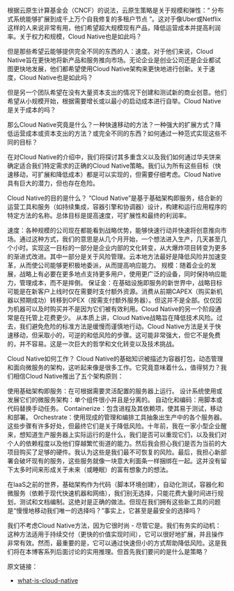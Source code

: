 
根据云原生计算基金会（CNCF）的说法，云原生策略是关于规模和弹性：“ 分布式系统能够扩展到成千上万个自我修复的多租户节点 ”。这对于像Uber或Netflix这样的人来说非常有用，他们希望超大规模现有产品，降低运营成本并提高利润率。关于权力和规模，Cloud Native也是如此吗？

但是那些希望云能够提供完全不同的东西的人：速度。对于他们来说，Cloud Native旨在更快地将新产品和服务推向市场。无论企业是创业公司还是企业都试图更快地发展，他们都希望使用Cloud Native架构来更快地进行创新。关于速度，Cloud Native也是如此吗？

但是另一个团队希望在没有大量资本支出的情况下创建和测试新的商业创意。他们希望从小规模开始，根据需要增长或以最小的启动成本进行自举。Cloud Native是关于成本的吗？

那么Cloud Native究竟是什么？一种快速移动的方法？一种强大的扩展方式？降低运营成本或资本支出的方法？或完全不同的东西？如何通过一种范式实现这些不同的目标？

在对Cloud Native的介绍中，我们将探讨其多重含义以及我们如何通过华夫饼来确定适合我们特定需求的正确的Cloud Native策略。我们认为所有这些目标（快速移动，可扩展和降低成本）都是可以实现的，但需要仔细考虑。Cloud Native具有巨大的潜力，但也存在危险。

Cloud Native的目的是什么？
“Cloud Native”是基于基础架构即服务，结合新的运营工具和服务（如持续集成，容器引擎和协调器）设计，构建和运行应用程序的特定方法的名称。总体目标是提高速度，可扩展性和最终的利润率。

速度：各种规模的公司现在都能看到战略优势，能够快速行动并快速将创意推向市场。通过这种方式，我们的意思是从几个月开始，一个想法进入生产，几天甚至几个小时。实现这一目标的一部分是企业内部的文化转变，从大爆炸项目转变为更多的渐进式改进。其中一部分是关于风险管理。云本地方法最好是降低风险并加速变革，从而使公司能够更积极地委派，从而提高响应能力。
规模：随着企业的发展，战略上有必要在更多地点支持更多用户，使用更广泛的设备，同时保持响应能力，管理成本，而不是摔倒。
保证金：在基础设施即服务的新世界中，战略目标可能是在新客户上线时仅在需要时支付额外资源。消费从前期CAPEX（购买新机器以预期成功）转移到OPEX（按需支付额外服务器）。但这并不是全部。仅仅因为机器可以及时购买并不是因为它们被有效利用。Cloud Native的另一个阶段通常是在托管上花费更少。
从本质上讲，Cloud Native战略旨在降低技术风险。过去，我们避免危险的标准方法是缓慢而谨慎地行动。Cloud Native方法是关于快速移动，但采取小的，可逆的和低风险的步骤。这可能非常强大，但它不是免费的，并不容易。这是一次巨大的哲学和文化转变以及技术挑战。

Cloud Native如何工作？
Cloud Native的基础知识被描述为容器打包，动态管理和面向微服务的架构，这听起来像是很多工作。它究竟意味着什么，值得努力？我们相信Cloud Native推出了五个架构原则：

使用基础架构即服务：在可根据需要灵活配置的服务器上运行。
设计系统使用或发展它们的微服务架构：单个组件很小并且是分离的。
自动化和编码：用脚本或代码替换手动任务。
Containerize：包含进程及其依赖项，使其易于测试，移动和部署。
Orchestrate：使用现成的管理和编排工具抽象出生产中的各个服务器。
这些步骤有许多好处，但最终它们是关于降低风险。十年前，我在一家小型企业醒来，想知道生产服务器上实际运行的是什么，我们是否可以重现它们，以及我们对个人的依赖程度以及他们穿越繁忙街道的能力。然后我会担心我们是否为当前的大项目购买了足够的硬件。我认为这些是我们最不可恢复的风险。最后，我担心新部署会破坏现有的服务，这些服务就像一块意大利面条一样捆绑在一起。这并没有留下太多时间来形成关于未来（或睡眠）的富有想象力的想法。

在IaaS之前的世界，基础架构作为代码（脚本环境创建），自动化测试，容器化和微服务（依赖于现代快速机器和网络），我们别无选择，只能花费大量时间进行规划，测试和文档编制。这绝对是正确的做法。但现在我们拥有这些新工具的问题是“慢慢地移动我们唯一的选择吗？”事实上，它甚至是最安全的选择吗？

我们不考虑Cloud Native方法，因为它很时尚 - 尽管它是。我们有务实的动机：这种方法适用于持续交付（更快的价值实现时间），它可以很好地扩展，并且操作非常有效。然而，最重要的是，它可以通过快速但小的方式帮助降低风险。这是我们将在本博客系列后面讨论的实用推理。但首先我们要问的是什么是策略？



原文链接：
* [what-is-cloud-native](https://container-solutions.com/what-is-cloud-native/)
